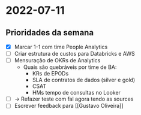# 2022-07-11
## Prioridades da semana
- [x] Marcar 1-1 com time People Analytics
- [ ] Criar estrutura de custos para Databricks e AWS
- [ ] Mensuração de OKRs de Analytics
	- Quais são quebráveis por time de BA:
		- KRs de EPODs
		- SLA de contratos de dados (silver e gold)
		- CSAT
		- HMs tempo de consultas no Looker
- [ ] -> Refazer teste com fal agora tendo as sources
- [ ] Escrever feedback para [[Gustavo Oliveira]]